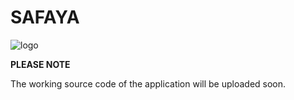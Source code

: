 # SAFAYA
![logo](https://i.imgur.com/Jj9kDrK.png)

__PLEASE NOTE__

The working source code of the application will be uploaded soon.
